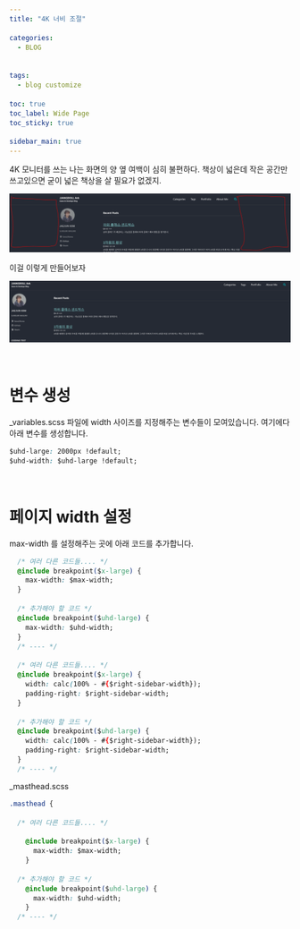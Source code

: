 ```yaml
---
title: "4K 너비 조절"

categories:
  - BLOG


tags:
  - blog customize

toc: true
toc_label: Wide Page
toc_sticky: true

sidebar_main: true
---
```


4K 모니터를 쓰는 나는 화면의 양 옆 여백이 심히 불편하다. 책상이 넓은데 작은 공간만 쓰고있으면 굳이 넓은 책상을 살 필요가 없겠지.

![bw1](/assets/images/blog/blog_widepage_1.png)

이걸 이렇게 만들어보자

![bw2](/assets/images/blog/blog_widepage_2.png)

<br/>

# 변수 생성

_variables.scss 파일에 width 사이즈를 지정해주는 변수들이 모여있습니다. 여기에다 아래 변수를 생성합니다.

```css
$uhd-large: 2000px !default;
$uhd-width: $uhd-large !default;
```

<br/>

# 페이지 width 설정

max-width 를 설정해주는 곳에 아래 코드를 추가합니다. 

```css
  /* 여러 다른 코드들.... */
  @include breakpoint($x-large) {
    max-width: $max-width;
  }
	
  /* 추가해야 할 코드 */
  @include breakpoint($uhd-large) {
    max-width: $uhd-width;
  }
  /* ---- */

  /* 여러 다른 코드들.... */
  @include breakpoint($x-large) {
    width: calc(100% - #{$right-sidebar-width});
    padding-right: $right-sidebar-width;
  }
	
  /* 추가해야 할 코드 */
  @include breakpoint($uhd-large) {
    width: calc(100% - #{$right-sidebar-width});
    padding-right: $right-sidebar-width;
  }	
  /* ---- */
```

_masthead.scss

```css
.masthead {

  /* 여러 다른 코드들.... */
  
    @include breakpoint($x-large) {
      max-width: $max-width;
    }

  /* 추가해야 할 코드 */
    @include breakpoint($uhd-large) {
      max-width: $uhd-width;
    }
  /* ---- */
  
```